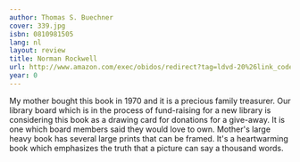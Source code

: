 ```yaml
---
author: Thomas S. Buechner
cover: 339.jpg
isbn: 0810981505
lang: nl
layout: review
title: Norman Rockwell
url: http://www.amazon.com/exec/obidos/redirect?tag=ldvd-20%26link_code=xm2%26camp=2025%26creative=165953%26path=http://www.amazon.com/gp/redirect.html%253fASIN=0810981505%2526tag=ldvd-20%2526lcode=xm2%2526cID=2025%2526ccmID=165953%2526location=/o/ASIN/0810981505%25253FSubscriptionId=0VJDVJ14KM0P0VXDCQ82
year: 0
---
```


My mother bought this book in 1970 and it is a precious family treasurer. Our library board which is in the process of fund-raising for a new library is considering this book as a drawing card for donations for a give-away. It is one which board members said they would love to own. Mother's large heavy book has several large prints that can be framed. It's a heartwarming book which emphasizes the truth that a picture can say a thousand words.
